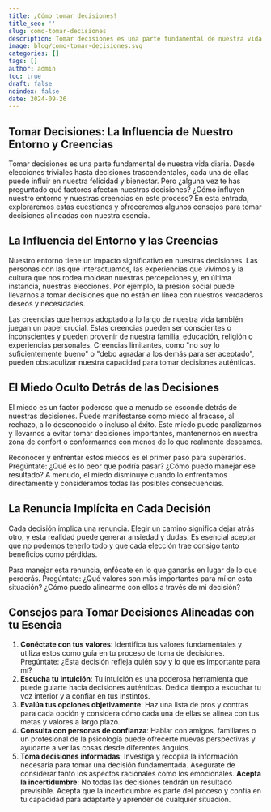 ```yaml
---
title: ¿Cómo tomar decisiones?
title_seo: ''
slug: como-tomar-decisiones
description: Tomar decisiones es una parte fundamental de nuestra vida diaria. Desde elecciones triviales hasta decisiones trascendentales, cada una de ellas puede...
image: blog/como-tomar-decisiones.svg
categories: []
tags: []
author: admin
toc: true
draft: false
noindex: false
date: 2024-09-26
---
```


## Tomar Decisiones: La Influencia de Nuestro Entorno y Creencias

Tomar decisiones es una parte fundamental de nuestra vida diaria. Desde elecciones triviales hasta decisiones trascendentales, cada una de ellas puede influir en nuestra felicidad y bienestar. Pero ¿alguna vez te has preguntado qué factores afectan nuestras decisiones? ¿Cómo influyen nuestro entorno y nuestras creencias en este proceso? En esta entrada, exploraremos estas cuestiones y ofreceremos algunos consejos para tomar decisiones alineadas con nuestra esencia.

## La Influencia del Entorno y las Creencias

Nuestro entorno tiene un impacto significativo en nuestras decisiones. Las personas con las que interactuamos, las experiencias que vivimos y la cultura que nos rodea moldean nuestras percepciones y, en última instancia, nuestras elecciones. Por ejemplo, la presión social puede llevarnos a tomar decisiones que no están en línea con nuestros verdaderos deseos y necesidades.

Las creencias que hemos adoptado a lo largo de nuestra vida también juegan un papel crucial. Estas creencias pueden ser conscientes o inconscientes y pueden provenir de nuestra familia, educación, religión o experiencias personales. Creencias limitantes, como "no soy lo suficientemente bueno" o "debo agradar a los demás para ser aceptado", pueden obstaculizar nuestra capacidad para tomar decisiones auténticas.

## El Miedo Oculto Detrás de las Decisiones

El miedo es un factor poderoso que a menudo se esconde detrás de nuestras decisiones. Puede manifestarse como miedo al fracaso, al rechazo, a lo desconocido o incluso al éxito. Este miedo puede paralizarnos y llevarnos a evitar tomar decisiones importantes, mantenernos en nuestra zona de confort o conformarnos con menos de lo que realmente deseamos.

Reconocer y enfrentar estos miedos es el primer paso para superarlos. Pregúntate: ¿Qué es lo peor que podría pasar? ¿Cómo puedo manejar ese resultado? A menudo, el miedo disminuye cuando lo enfrentamos directamente y consideramos todas las posibles consecuencias.

## La Renuncia Implícita en Cada Decisión

Cada decisión implica una renuncia. Elegir un camino significa dejar atrás otro, y esta realidad puede generar ansiedad y dudas. Es esencial aceptar que no podemos tenerlo todo y que cada elección trae consigo tanto beneficios como pérdidas.

Para manejar esta renuncia, enfócate en lo que ganarás en lugar de lo que perderás. Pregúntate: ¿Qué valores son más importantes para mí en esta situación? ¿Cómo puedo alinearme con ellos a través de mi decisión?

## Consejos para Tomar Decisiones Alineadas con tu Esencia

1. **Conéctate con tus valores**: Identifica tus valores fundamentales y utiliza estos como guía en tu proceso de toma de decisiones. Pregúntate: ¿Esta decisión refleja quién soy y lo que es importante para mí?
2. **Escucha tu intuición**: Tu intuición es una poderosa herramienta que puede guiarte hacia decisiones auténticas. Dedica tiempo a escuchar tu voz interior y a confiar en tus instintos.
3. **Evalúa tus opciones objetivamente**: Haz una lista de pros y contras para cada opción y considera cómo cada una de ellas se alinea con tus metas y valores a largo plazo.
4. **Consulta con personas de confianza**: Hablar con amigos, familiares o un profesional de la psicología puede ofrecerte nuevas perspectivas y ayudarte a ver las cosas desde diferentes ángulos.
5. **Toma decisiones informadas**: Investiga y recopila la información necesaria para tomar una decisión fundamentada. Asegúrate de considerar tanto los aspectos racionales como los emocionales.
**Acepta la incertidumbre**: No todas las decisiones tendrán un resultado previsible. Acepta que la incertidumbre es parte del proceso y confía en tu capacidad para adaptarte y aprender de cualquier situación.
